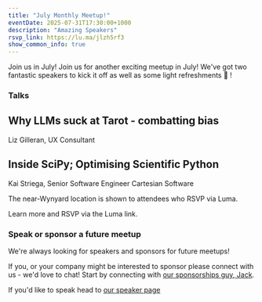 ```yaml
---
title: "July Monthly Meetup!"
eventDate: 2025-07-31T17:30:00+1000
description: "Amazing Speakers"
rsvp_link: https://lu.ma/jlzh5rf3
show_common_info: true
---
```


​Join us in July!
​Join us for another exciting meetup in July! We've got two fantastic speakers to kick it off as well as some light refreshments 🍕 !

### Talks

## Why LLMs suck at Tarot - combatting bias
Liz Gilleran, UX Consultant

## Inside SciPy; Optimising Scientific Python
Kai Striega, Senior Software Engineer Cartesian Software

The near-Wynyard location is shown to attendees who RSVP via Luma.

Learn more and RSVP via the Luma link.

### Speak or sponsor a future meetup
​We're always looking for speakers and sponsors for future meetups!

If you, or your company might be interested to sponsor please connect with us - we'd love to chat! Start by connecting with [our sponsorships guy, Jack](https://www.linkedin.com/in/gdayitsjack/).

If you'd like to speak head to [our speaker page](https://python.sydney/speak/)


